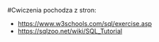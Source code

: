 #Cwiczenia pochodza z stron:
* https://www.w3schools.com/sql/exercise.asp
* https://sqlzoo.net/wiki/SQL_Tutorial

